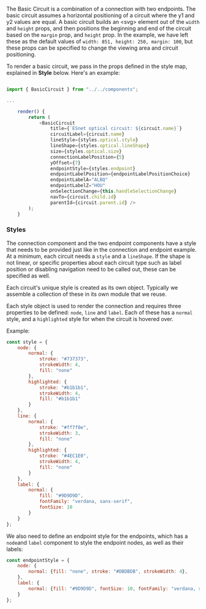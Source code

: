 The Basic Circuit is a combination of a connection with two endpoints. The basic circuit assumes a horizontal positioning of a circuit where the y1 and y2 values are equal.  A basic circuit builds an \<svg\> element out of the `width` and `height` props, and then positions the beginning and end of the circuit based on the `margin` prop, and `height` prop.  In the example, we have left these as the default values of `width: 851, height: 250, margin: 100`, but these props can be specified to change the viewing area and circuit positioning.

To render a basic circuit, we pass in the props defined in the style map, explained in **Style** below. Here's an example:

```js

import { BasicCircuit } from "../../components";

...

    render() {
        return (
            <BasicCircuit
                title={`ESnet optical circuit: ${circuit.name}`}
                circuitLabel={circuit.name}
                lineStyle={styles.optical.style}
                lineShape={styles.optical.lineShape}
                size={styles.optical.size}
                connectionLabelPosition={5}
                yOffset={7}
                endpointStyle={styles.endpoint}
                endpointLabelPosition={endpointLabelPositionChoice}
                endpointLabelA="ALBQ"
                endpointLabelZ="HOU"
                onSelectionChange={this.handleSelectionChange}
                navTo={circuit.child.id}
                parentId={circuit.parent.id} />
        );
    }

```

### Styles

The connection component and the two endpoint components have a style that needs to be provided just like in the connection and endpoint example. At a minimum, each circuit needs a `style` and a `lineShape`.  If the shape is not linear, or specific properties about each circuit type such as label position or disabling navigation need to be called out, these can be specified as well.

Each circuit's unique style is created as its own object.  Typically we assemble a collection of these in its own module that we reuse.

Each style object is used to render the connection and requires three properties to be defined: `node`, `line` and `label`.  Each of these has a `normal` style, and a `highlighted` style for when the circuit is hovered over.

Example:

```js
const style = {
    node: {
        normal: {
            stroke: "#737373",
            strokeWidth: 4,
            fill: "none"
        },
        highlighted: {
            stroke: "#b1b1b1",
            strokeWidth: 4,
            fill: "#b1b1b1"
        }
    },
    line: {
        normal: {
            stroke: "#ff7f0e",
            strokeWidth: 3,
            fill: "none"
        },
        highlighted: {
            stroke: "#4EC1E0",
            strokeWidth: 4,
            fill: "none"
        }
    },
    label: {
        normal: {
            fill: "#9D9D9D",
            fontFamily: "verdana, sans-serif",
            fontSize: 10
        }
    }
};
```

We also need to define an endpoint style for the endpoints, which has a `node`and `label` component to style the endpoint nodes, as well as their labels:

```js
const endpointStyle = {
    node: {
        normal: {fill: "none", stroke: "#DBDBDB", strokeWidth: 4},
    },
    label: {
        normal: {fill: "#9D9D9D", fontSize: 10, fontFamily: "verdana, sans-serif"},
    }
};
```
